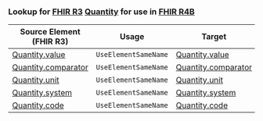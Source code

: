 ### Lookup for [FHIR R3](https://hl7.org/fhir/STU3/) [Quantity](https://hl7.org/fhir/STU3/Quantity.html) for use in [FHIR R4B](https://hl7.org/fhir/R4B/)

| Source Element (FHIR R3) | Usage | Target |
| -------------- | ----- | ------ |
| [Quantity.value](https://hl7.org/fhir/STU3/Quantity.html#resource) | `UseElementSameName` | [Quantity.value](https://hl7.org/fhir/R4B/Quantity.html#resource) |
| [Quantity.comparator](https://hl7.org/fhir/STU3/Quantity.html#resource) | `UseElementSameName` | [Quantity.comparator](https://hl7.org/fhir/R4B/Quantity.html#resource) |
| [Quantity.unit](https://hl7.org/fhir/STU3/Quantity.html#resource) | `UseElementSameName` | [Quantity.unit](https://hl7.org/fhir/R4B/Quantity.html#resource) |
| [Quantity.system](https://hl7.org/fhir/STU3/Quantity.html#resource) | `UseElementSameName` | [Quantity.system](https://hl7.org/fhir/R4B/Quantity.html#resource) |
| [Quantity.code](https://hl7.org/fhir/STU3/Quantity.html#resource) | `UseElementSameName` | [Quantity.code](https://hl7.org/fhir/R4B/Quantity.html#resource) |
